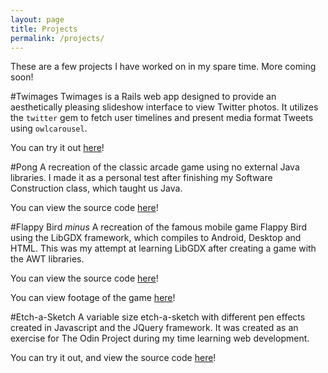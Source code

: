 ```yaml
---
layout: page
title: Projects
permalink: /projects/
---
```

These are a few projects I have worked on in my spare time. More coming soon!


#Twimages
Twimages is a Rails web app designed to provide an aesthetically pleasing slideshow interface to view Twitter photos. It utilizes the `twitter` gem to fetch user timelines and present media format Tweets using `owlcarousel`.

You can try it out [here](http://twimages.herokuapp.com/)!

#Pong
A recreation of the classic arcade game using no external Java libraries. I made it as a personal test after finishing my Software Construction class, which taught us Java.

You can view the source code [here](https://github.com/toashel/Pong)!

#Flappy Bird _minus_
A recreation of the famous mobile game Flappy Bird using the LibGDX framework, which compiles to Android, Desktop and HTML. This was my attempt at learning LibGDX after creating a game with the AWT libraries.

You can view the source code [here](https://github.com/toashel/Flappy)!

You can view footage of the game [here](https://gfycat.com/AdmirablePrestigiousBird)!

#Etch-a-Sketch
A variable size etch-a-sketch with different pen effects created in Javascript and the JQuery framework. It was created as an exercise for The Odin Project during my time learning web development.

You can try it out, and view the source code [here](http://htmlpreview.github.io/?https://github.com/toashel/etch-a-sketch/blob/master/index.html)!


